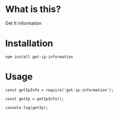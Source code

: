 # What is this?

Get It information

# Installation

`npm install get-ip-information`

# Usage

`const getIpInfo = require('get-ip-information');`

`const getIp = getIpInfo();`

`console.log(getIp);`